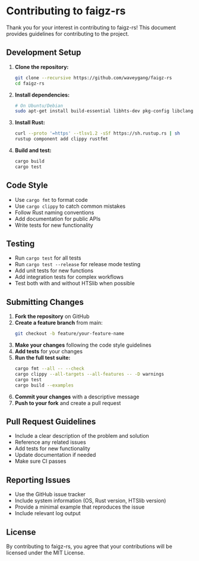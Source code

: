 # Contributing to faigz-rs

Thank you for your interest in contributing to faigz-rs! This document provides guidelines for contributing to the project.

## Development Setup

1. **Clone the repository:**
   ```bash
   git clone --recursive https://github.com/waveygang/faigz-rs
   cd faigz-rs
   ```

2. **Install dependencies:**
   ```bash
   # On Ubuntu/Debian
   sudo apt-get install build-essential libhts-dev pkg-config libclang-dev
   ```

3. **Install Rust:**
   ```bash
   curl --proto '=https' --tlsv1.2 -sSf https://sh.rustup.rs | sh
   rustup component add clippy rustfmt
   ```

4. **Build and test:**
   ```bash
   cargo build
   cargo test
   ```

## Code Style

- Use `cargo fmt` to format code
- Use `cargo clippy` to catch common mistakes
- Follow Rust naming conventions
- Add documentation for public APIs
- Write tests for new functionality

## Testing

- Run `cargo test` for all tests
- Run `cargo test --release` for release mode testing
- Add unit tests for new functions
- Add integration tests for complex workflows
- Test both with and without HTSlib when possible

## Submitting Changes

1. **Fork the repository** on GitHub
2. **Create a feature branch** from main:
   ```bash
   git checkout -b feature/your-feature-name
   ```
3. **Make your changes** following the code style guidelines
4. **Add tests** for your changes
5. **Run the full test suite:**
   ```bash
   cargo fmt --all -- --check
   cargo clippy --all-targets --all-features -- -D warnings
   cargo test
   cargo build --examples
   ```
6. **Commit your changes** with a descriptive message
7. **Push to your fork** and create a pull request

## Pull Request Guidelines

- Include a clear description of the problem and solution
- Reference any related issues
- Add tests for new functionality
- Update documentation if needed
- Make sure CI passes

## Reporting Issues

- Use the GitHub issue tracker
- Include system information (OS, Rust version, HTSlib version)
- Provide a minimal example that reproduces the issue
- Include relevant log output

## License

By contributing to faigz-rs, you agree that your contributions will be licensed under the MIT License.